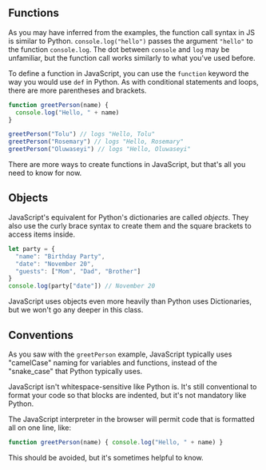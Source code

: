 ## Functions

As you may have inferred from the examples, the function call syntax in JS is similar to Python. `console.log("hello")` passes the argument `"hello"` to the function `console.log`. The dot between `console` and `log` may be unfamiliar, but the function call works similarly to what you've used before.

To define a function in JavaScript, you can use the `function` keyword the way you would use `def` in Python. As with conditional statements and loops, there are more parentheses and brackets.

```js
function greetPerson(name) {
  console.log("Hello, " + name)
}

greetPerson("Tolu") // logs "Hello, Tolu"
greetPerson("Rosemary") // logs "Hello, Rosemary"
greetPerson("Oluwaseyi") // logs "Hello, Oluwaseyi"
```

There are more ways to create functions in JavaScript, but that's all you need to know for now.

## Objects

JavaScript's equivalent for Python's dictionaries are called _objects_. They also use the curly brace syntax to create them and the square brackets to access items inside.

```js
let party = {
  "name": "Birthday Party",
  "date": "November 20",
  "guests": ["Mom", "Dad", "Brother"]
}
console.log(party["date"]) // November 20
```

JavaScript uses objects even more heavily than Python uses Dictionaries, but we won't go any deeper in this class.

## Conventions

As you saw with the `greetPerson` example, JavaScript typically uses "camelCase" naming for variables and functions, instead of the "snake_case" that Python typically uses.

JavaScript isn't whitespace-sensitive like Python is. It's still conventional to format your code so that blocks are indented, but it's not mandatory like Python.

The JavaScript interpreter in the browser will permit code that is formatted all on one line, like:

```js
function greetPerson(name) { console.log("Hello, " + name) }
```

This should be avoided, but it's sometimes helpful to know.
